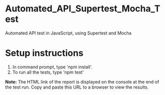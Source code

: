 # Automated_API_Supertest_Mocha_Test
Automated API test in JavaScript, using Supertest and Mocha

# Setup instructions

1. In command prompt, type 'npm install'.
2. To run all the tests, type 'npm test'

**Note:** The HTML link of the report is displayed on the console at the end of the test run. Copy and paste this URL to a browser to view the results.

